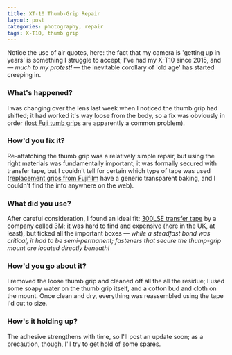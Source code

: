 ```yaml
---
title: XT-10 Thumb-Grip Repair
layout: post
categories: photography, repair
tags: X-T10, thumb grip
---
```


Notice the use of air quotes, here: the fact that my camera is 'getting up in years' is something I struggle to accept; I've had my X-T10 since 2015, and — _much to my protest!_ — the inevitable corollary of 'old age' has started creeping in.

### What's happened? ###

I was changing over the lens last week when I noticed the thumb grip had shifted; it had worked it's way loose from the body, so a fix was obviously in order ([lost Fuji tumb grips](https://www.dpreview.com/forums/thread/4343992) are apparently a common problem).

### How'd you fix it? ###

Re-attatching the thumb grip was a relatively simple repair, but using the right materials was fundamentally important; it was formally secured with transfer tape, but I couldn't tell for certain which type of tape was used ([replacement grips from Fujifilm](https://m.youtube.com/watch?v=cjHktODe0qU&pp=ygUQeC10MTAgdGh1bWIgZ3JpcA%3D%3D) have a generic transparent baking, and I couldn't find the info anywhere on the web). 

### What did you use? ###

After careful consideration, I found an ideal fit: [300LSE transfer tape](https://technicaldatasheets.3m.com/en_US?pif=000044?locale=en-US) by a company called 3M; it was hard to find and expensive (here in the UK, at least), but ticked all the important boxes — _while a steadfast bond was critical, it had to be semi-permanent; fasteners that secure the thump-grip mount are located directly beneath!_

### How'd you go about it? ###

I removed the loose thumb grip and cleaned off all the all the residue; I used some soapy water on the thumb grip itself, and a cotton bud and cloth on the mount. Once clean and dry, everything was reassembled using the tape I'd cut to size.

### How's it holding up? ###

The adhesive strengthens with time, so I'll post an update soon; as a precaution, though, I'll try to get hold of some spares.
